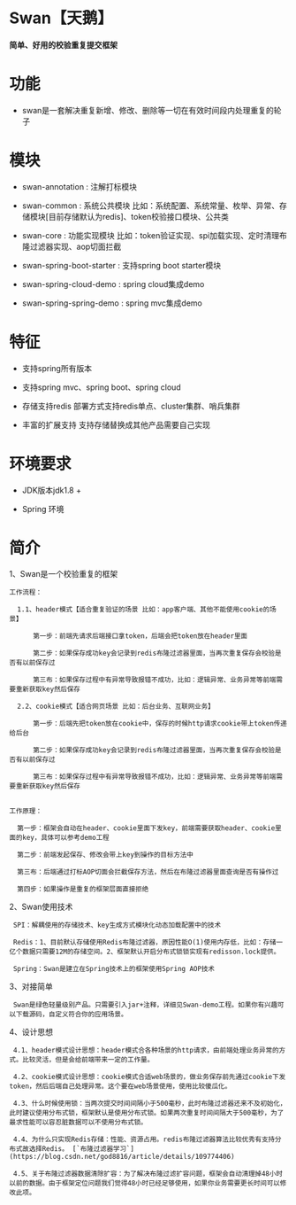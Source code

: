 Swan【天鹅】
================

#### 简单、好用的校验重复提交框架

# 功能
  * swan是一套解决重复新增、修改、删除等一切在有效时间段内处理重复的轮子

# 模块
  * swan-annotation : 注解打标模块

  * swan-common : 系统公共模块 比如：系统配置、系统常量、枚举、异常、存储模块[目前存储默认为redis]、token校验接口模块、公共类
  
  * swan-core : 功能实现模块 比如：token验证实现、spi加载实现、定时清理布隆过滤器实现、aop切面拦截              

  * swan-spring-boot-starter : 支持spring boot starter模块
  
  * swan-spring-cloud-demo : spring cloud集成demo
  
  * swan-spring-spring-demo : spring mvc集成demo
 
#  特征
   
   *  支持spring所有版本
   
   *  支持spring mvc、spring boot、spring cloud
   
   *  存储支持redis  部署方式支持redis单点、cluster集群、哨兵集群

   *  丰富的扩展支持 支持存储替换成其他产品需要自己实现 

# 环境要求 

  * JDK版本jdk1.8 +
  
  * Spring 环境
  
# 简介 

  1、Swan是一个校验重复的框架
  
    工作流程：
    
      1.1、header模式【适合重复验证的场景 比如：app客户端、其他不能使用cookie的场景】
    
	      第一步：前端先请求后端接口拿token，后端会把token放在header里面  
	      
	      第二步：如果保存成功key会记录到redis布隆过滤器里面，当再次重复保存会校验是否有以前保存过
	      
	      第三布：如果保存过程中有异常导致报错不成功，比如：逻辑异常、业务异常等前端需要重新获取key然后保存
	      
	  2.2、cookie模式【适合网页场景 比如：后台业务、互联网业务】     
	  
	      第一步：后端先把token放在cookie中，保存的时候http请求cookie带上token传递给后台  
	      
	      第二步：如果保存成功key会记录到redis布隆过滤器里面，当再次重复保存会校验是否有以前保存过
	      
	      第三布：如果保存过程中有异常导致报错不成功，比如：逻辑异常、业务异常等前端需要重新获取key然后保存
	      
      
    工作原理：
    
      第一步：框架会自动在header、cookie里面下发key，前端需要获取header、cookie里面的key，具体可以参考demo工程
      
      第二步：前端发起保存、修改会带上key到操作的目标方法中
      
      第三布：后端通过打标AOP切面会拦截保存方法，然后在布隆过滤器里面查询是否有操作过
      
      第四步：如果操作是重复的框架层面直接拒绝
      
      
  2、Swan使用技术
  
     SPI：解耦使用的存储技术、key生成方式模块化动态加载配置中的技术
     
     Redis：1、目前默认存储使用Redis布隆过滤器，原因性能O(1)使用内存低，比如：存储一亿个数据只需要12M的存储空间。2、框架默认开启分布式锁锁实现有redisson.lock提供。
     
     Spring：Swan是建立在Spring技术上的框架使用Spring AOP技术  
     
     
  3、对接简单
  
     Swan是绿色轻量级别产品。只需要引入jar+注释，详细见Swan-demo工程。如果你有兴趣可以下载源码，自定义符合你的应用场景。
     
     
  4、设计思想
  
     4.1、header模式设计思想：header模式合各种场景的http请求，由前端处理业务异常的方式。比较灵活，但是会给前端带来一定的工作量。
     
     4.2、cookie模式设计思想：cookie模式合适web场景的，做业务保存前先通过cookie下发token，然后后端自己处理异常。这个要在web场景使用，使用比较傻瓜化。
     
     4.3、什么时候使用锁：当两次提交时间间隔小于500毫秒，此时布隆过滤器还来不及初始化，此时建议使用分布式锁，框架默认是使用分布式锁。如果两次重复时间间隔大于500毫秒，为了最求性能可以容忍脏数据可以不使用分布式锁。
     
     4.4、为什么只实现Redis存储：性能、资源占用。redis布隆过滤器算法比较优秀有支持分布式故选择Redis。 [`布隆过滤器学习`](https://blog.csdn.net/god8816/article/details/109774406)
     
     4.5、关于布隆过滤器数据清除扩容：为了解决布隆过滤扩容问题，框架会自动清理掉48小时以前的数据。由于框架定位问题我们觉得48小时已经足够使用，如果你业务需要更长时间可以修改此项。
     


